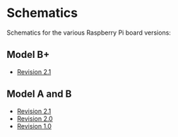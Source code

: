 # Schematics

Schematics for the various Raspberry Pi board versions:

## Model B+

- [Revision 2.1](Raspberry-Pi-B-Plus-V1.2-Schematics.pdf)

## Model A and B

- [Revision 2.1](Raspberry-Pi-Rev-2.1-Model-AB-Schematics.pdf)
- [Revision 2.0](Raspberry-Pi-Rev-2.0-Model-AB-Schematics.pdf)
- [Revision 1.0](Raspberry-Pi-Rev-1.0-Model-AB-Schematics.pdf)
